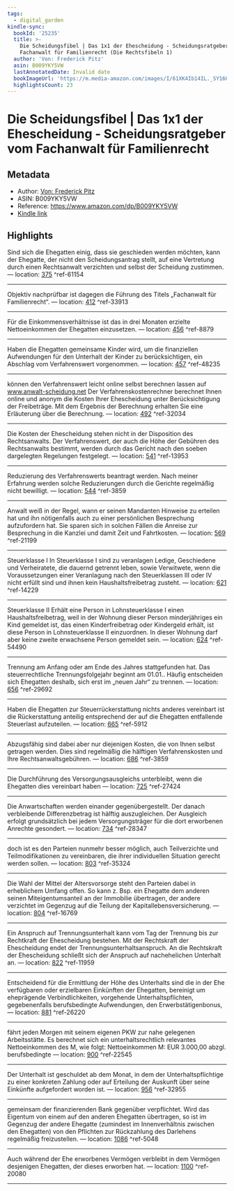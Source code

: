 ```yaml
---
tags:
  - digital_garden
kindle-sync:
  bookId: '25235'
  title: >-
    Die Scheidungsfibel | Das 1x1 der Ehescheidung - Scheidungsratgeber vom
    Fachanwalt für Familienrecht (Die Rechtsfibeln 1)
  author: 'Von: Frederick Pitz'
  asin: B009YKY5VW
  lastAnnotatedDate: Invalid date
  bookImageUrl: 'https://m.media-amazon.com/images/I/61XK4Ib14IL._SY160.jpg'
  highlightsCount: 23
---
```

# Die Scheidungsfibel | Das 1x1 der Ehescheidung - Scheidungsratgeber vom Fachanwalt für Familienrecht
## Metadata
* Author: [Von: Frederick Pitz](https://www.amazon.com/-/de/Frederick-Pitz/e/B00A1J5EQ0/ref=dp_byline_cont_ebooks_1)
* ASIN: B009YKY5VW
* Reference: https://www.amazon.com/dp/B009YKY5VW
* [Kindle link](kindle://book?action=open&asin=B009YKY5VW)

## Highlights
Sind sich die Ehegatten einig, dass sie geschieden werden möchten, kann der Ehegatte, der nicht den Scheidungsantrag stellt, auf eine Vertretung durch einen Rechtsanwalt verzichten und selbst der Scheidung zustimmen. — location: [375](kindle://book?action=open&asin=B009YKY5VW&location=375) ^ref-61154

---
Objektiv nachprüfbar ist dagegen die Führung des Titels „Fachanwalt für Familienrecht“. — location: [412](kindle://book?action=open&asin=B009YKY5VW&location=412) ^ref-33913

---
Für die Einkommensverhältnisse ist das in drei Monaten erzielte Nettoeinkommen der Ehegatten einzusetzen. — location: [456](kindle://book?action=open&asin=B009YKY5VW&location=456) ^ref-8879

---
Haben die Ehegatten gemeinsame Kinder wird, um die finanziellen Aufwendungen für den Unterhalt der Kinder zu berücksichtigen, ein Abschlag vom Verfahrenswert vorgenommen. — location: [457](kindle://book?action=open&asin=B009YKY5VW&location=457) ^ref-48235

---
können den Verfahrenswert leicht online selbst berechnen lassen auf www.anwalt-scheidung.net Der Verfahrenskostenrechner berechnet Ihnen online und anonym die Kosten Ihrer Ehescheidung unter Berücksichtigung der Freibeträge. Mit dem Ergebnis der Berechnung erhalten Sie eine Erläuterung über die Berechnung. — location: [492](kindle://book?action=open&asin=B009YKY5VW&location=492) ^ref-32034

---
Die Kosten der Ehescheidung stehen nicht in der Disposition des Rechtsanwalts. Der Verfahrenswert, der auch die Höhe der Gebühren des Rechtsanwalts bestimmt, werden durch das Gericht nach den soeben dargelegten Regelungen festgelegt. — location: [541](kindle://book?action=open&asin=B009YKY5VW&location=541) ^ref-13953

---
Reduzierung des Verfahrenswerts beantragt werden. Nach meiner Erfahrung werden solche Reduzierungen durch die Gerichte regelmäßig nicht bewilligt. — location: [544](kindle://book?action=open&asin=B009YKY5VW&location=544) ^ref-3859

---
Anwalt weiß in der Regel, wann er seinen Mandanten Hinweise zu erteilen hat und ihn nötigenfalls auch zu einer persönlichen Besprechung aufzufordern hat. Sie sparen sich in solchen Fällen die Anreise zur Besprechung in die Kanzlei und damit Zeit und Fahrtkosten. — location: [569](kindle://book?action=open&asin=B009YKY5VW&location=569) ^ref-21199

---
Steuerklasse I In Steuerklasse I sind zu veranlagen Ledige, Geschiedene und Verheiratete, die dauernd getrennt leben, sowie Verwitwete, wenn die Voraussetzungen einer Veranlagung nach den Steuerklassen III oder IV nicht erfüllt sind und ihnen kein Haushaltsfreibetrag zusteht. — location: [621](kindle://book?action=open&asin=B009YKY5VW&location=621) ^ref-14229

---
Steuerklasse II Erhält eine Person in Lohnsteuerklasse I einen Haushaltsfreibetrag, weil in der Wohnung dieser Person minderjähriges ein Kind gemeldet ist, das einen Kinderfreibetrag oder Kindergeld erhält, ist diese Person in Lohnsteuerklasse II einzuordnen. In dieser Wohnung darf aber keine zweite erwachsene Person gemeldet sein. — location: [624](kindle://book?action=open&asin=B009YKY5VW&location=624) ^ref-54490

---
Trennung am Anfang oder am Ende des Jahres stattgefunden hat. Das steuerrechtliche Trennungsfolgejahr beginnt am 01.01.. Häufig entscheiden sich Ehegatten deshalb, sich erst im „neuen Jahr“ zu trennen. — location: [656](kindle://book?action=open&asin=B009YKY5VW&location=656) ^ref-29692

---
Haben die Ehegatten zur Steuerrückerstattung nichts anderes vereinbart ist die Rückerstattung anteilig entsprechend der auf die Ehegatten entfallende Steuerlast aufzuteilen. — location: [665](kindle://book?action=open&asin=B009YKY5VW&location=665) ^ref-5912

---
Abzugsfähig sind dabei aber nur diejenigen Kosten, die von Ihnen selbst getragen werden. Dies sind regelmäßig die hälftigen Verfahrenskosten und Ihre Rechtsanwaltsgebühren. — location: [686](kindle://book?action=open&asin=B009YKY5VW&location=686) ^ref-3859

---
Die Durchführung des Versorgungsausgleichs unterbleibt, wenn die Ehegatten dies vereinbart haben — location: [725](kindle://book?action=open&asin=B009YKY5VW&location=725) ^ref-27424

---
Die Anwartschaften werden einander gegenübergestellt. Der danach verbleibende Differenzbetrag ist hälftig auszugleichen. Der Ausgleich erfolgt grundsätzlich bei jedem Versorgungsträger für die dort erworbenen Anrechte gesondert. — location: [734](kindle://book?action=open&asin=B009YKY5VW&location=734) ^ref-28347

---
doch ist es den Parteien nunmehr besser möglich, auch Teilverzichte und Teilmodifikationen zu vereinbaren, die ihrer individuellen Situation gerecht werden sollen. — location: [803](kindle://book?action=open&asin=B009YKY5VW&location=803) ^ref-35324

---
Die Wahl der Mittel der Altersvorsorge steht den Parteien dabei in erheblichem Umfang offen. So kann z. Bsp. ein Ehegatte dem anderen seinen Miteigentumsanteil an der Immobilie übertragen, der andere verzichtet im Gegenzug auf die Teilung der Kapitallebensversicherung. — location: [804](kindle://book?action=open&asin=B009YKY5VW&location=804) ^ref-16769

---
Ein Anspruch auf Trennungsunterhalt kann vom Tag der Trennung bis zur Rechtkraft der Ehescheidung bestehen. Mit der Rechtskraft der Ehescheidung endet der Trennungsunterhaltsanspruch. An die Rechtskraft der Ehescheidung schließt sich der Anspruch auf nachehelichen Unterhalt an. — location: [822](kindle://book?action=open&asin=B009YKY5VW&location=822) ^ref-11959

---
Entscheidend für die Ermittlung der Höhe des Unterhalts sind die in der Ehe verfügbaren oder erzielbaren Einkünften der Ehegatten, bereinigt um eheprägende Verbindlichkeiten, vorgehende Unterhaltspflichten, gegebenenfalls berufsbedingte Aufwendungen, den Erwerbstätigenbonus, — location: [881](kindle://book?action=open&asin=B009YKY5VW&location=881) ^ref-26220

---
fährt jeden Morgen mit seinem eigenen PKW zur nahe gelegenen Arbeitsstätte. Es berechnet sich ein unterhaltsrechtlich relevantes Nettoeinkommen des M, wie folgt: Nettoeinkommen M: EUR 3.000,00 abzgl. berufsbedingte — location: [900](kindle://book?action=open&asin=B009YKY5VW&location=900) ^ref-22545

---
Der Unterhalt ist geschuldet ab dem Monat, in dem der Unterhaltspflichtige zu einer konkreten Zahlung oder auf Erteilung der Auskunft über seine Einkünfte aufgefordert worden ist. — location: [956](kindle://book?action=open&asin=B009YKY5VW&location=956) ^ref-32955

---
gemeinsam der finanzierenden Bank gegenüber verpflichtet. Wird das Eigentum von einem auf den anderen Ehegatten übertragen, so ist im Gegenzug der andere Ehegatte (zumindest im Innenverhältnis zwischen den Ehegatten) von den Pflichten zur Rückzahlung des Darlehens regelmäßig freizustellen. — location: [1086](kindle://book?action=open&asin=B009YKY5VW&location=1086) ^ref-5048

---
Auch während der Ehe erworbenes Vermögen verbleibt in dem Vermögen desjenigen Ehegatten, der dieses erworben hat. — location: [1100](kindle://book?action=open&asin=B009YKY5VW&location=1100) ^ref-20080

---
